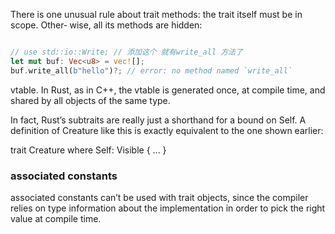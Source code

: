 
There is one unusual rule about trait methods: the trait itself must be in scope. Other‐
wise, all its methods are hidden:

~~~rust

// use std::io::Write; // 添加这个 就有write_all 方法了
let mut buf: Vec<u8> = vec![];
buf.write_all(b"hello")?; // error: no method named `write_all`
~~~


vtable. In Rust, as in C++, the vtable is generated once, at compile time, and shared by all objects of the same type.


In fact, Rust’s subtraits are really just a shorthand for a bound on Self. A definition of Creature like this is exactly equivalent to the one shown earlier:

trait Creature where Self: Visible { ...
}


### associated constants
associated constants can’t be used with trait objects, since the compiler relies on type information about the implementation in order to pick the right value at compile time.